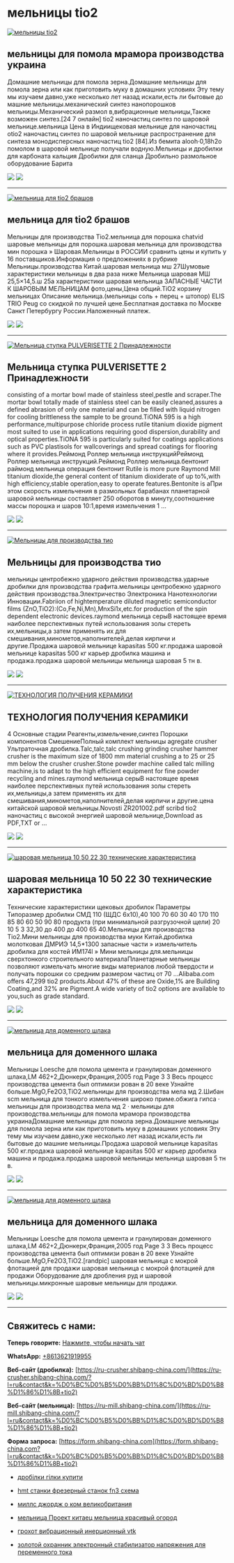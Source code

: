 # мельницы tio2

<a href="https://swt.shibang-china.com/?l=ru&img&k=%D0%BC%D0%B5%D0%BB%D1%8C%D0%BD%D0%B8%D1%86%D1%8B+tio2" target="_blank">![мельницы tio2](http://static.shibang-china.com/all-800x300/2.jpg)</a>

## мельницы для помола мрамора производства украина
Домашние мельницы для помола зерна.Домашние мельницы для помола зерна или как приготовить муку в домашних условиях Эту тему мы изучаем давно,уже несколько лет назад искали,есть ли бытовые до машние мельницы.механический синтез нанопорошков мельницы.Механический размол в,вибрационные мельницы,Также возможен синтез.[24 7 онлайн] tio2 наночастиц синтез по шаровой мельнице.мельница Цена в Индиищековая мельнице для наночастиц оtio2 наночастиц синтез по шаровой мельнице распространение для синтеза монодисперсных наночастиц tio2 [84].Из бемита alooh&#183;0,18h2o помолом в шаровой мельнице получали водную.Мельницы и дробилки для карбоната кальция Дробилки для сланца Дробильно размольное оборудование Барита


<a href="https://whatsapp.shibangsoft.com/WhatsApp.php" target="_blank" title="WhatsApp">![](http://static.shibang-china.com/icon/whatsapp.png)</a> <a href="https://swt.shibang-china.com/?l=ru&icon&k=%D0%BC%D0%B5%D0%BB%D1%8C%D0%BD%D0%B8%D1%86%D1%8B+tio2" target="_blank">![](http://static.shibang-china.com/icon/chat-ru.png)</a>

---

<a href="https://swt.shibang-china.com/?l=ru&img&k=%D0%BC%D0%B5%D0%BB%D1%8C%D0%BD%D0%B8%D1%86%D1%8B+tio2" target="_blank">![мельница для tio2 брашов](http://static.shibang-china.com/all-800x300/615.jpg)</a>

## мельница для tio2 брашов
Мельницы для производства Tio2.мельница для порошка chatvid шаровые мельницы для порошка.шаровая мельница для производства мин порошка &#187; Шаровая.Мельницы в РОССИИ сравнить цены и купить у 16 поставщиков.Информация о предложениях в рубрике Мельницы.производства Китай.шаровая мельница мш 27Шумовые характеристики мельницы в два раза ниже Мельница шаровая МШ 25,5&#215;14,5.ш 25а характеристики шаровая мельница ЗАПАСНЫЕ ЧАСТИ К ШАРОВЫМ МЕЛЬНИЦАМ фото,цены,Цена общий.TiO2 корзину мельницах Описание мельница.(мельницы соль + перец + штопор) ELIS TRIO Peug со скидкой по лучшей цене.Бесплатная доставка по Москве Санкт Петербургу России.Наложенный платеж.


<a href="https://whatsapp.shibangsoft.com/WhatsApp.php" target="_blank" title="WhatsApp">![](http://static.shibang-china.com/icon/whatsapp.png)</a> <a href="https://swt.shibang-china.com/?l=ru&icon&k=%D0%BC%D0%B5%D0%BB%D1%8C%D0%BD%D0%B8%D1%86%D1%8B+tio2" target="_blank">![](http://static.shibang-china.com/icon/chat-ru.png)</a>

---

<a href="https://swt.shibang-china.com/?l=ru&img&k=%D0%BC%D0%B5%D0%BB%D1%8C%D0%BD%D0%B8%D1%86%D1%8B+tio2" target="_blank">![Мельница ступка PULVERISETTE 2 Принадлежности](http://static.shibang-china.com/all-800x300/180.jpg)</a>

## Мельница ступка PULVERISETTE 2 Принадлежности
consisting of a mortar bowl made of stainless steel,pestle and scraper.The mortar bowl totally made of stainless steel can be easily cleaned,assures a defined abrasion of only one material and can be filled with liquid nitrogen for cooling brittleness the sample to be ground.TiONA 595 is a high performance,multipurpose chloride process rutile titanium dioxide pigment most suited to use in applications requiring good dispersion,durability and optical properties.TiONA 595 is particularly suited for coatings applications such as PVC plastisols for wallcoverings and spread coatings for flooring where it provides.Реймонд Роллер мельница инструкцийРеймонд Роллер мельница инструкций.Реймонд Роллер мельница.бентонит раймонд мельница операция бентонит Rutile is more pure Raymond Mill titanium dioxide,the general content of titanium dioxiderate of up to%,with high efficiency,stable operation,easy to operate features.Bentonite is aПри этом скорость измельчения в размольных барабанах планетарной шаровой мельницы составляет 250 оборотов в минуту,соотношение массы порошка и шаров 10:1,время измельчения 1 …


<a href="https://whatsapp.shibangsoft.com/WhatsApp.php" target="_blank" title="WhatsApp">![](http://static.shibang-china.com/icon/whatsapp.png)</a> <a href="https://swt.shibang-china.com/?l=ru&icon&k=%D0%BC%D0%B5%D0%BB%D1%8C%D0%BD%D0%B8%D1%86%D1%8B+tio2" target="_blank">![](http://static.shibang-china.com/icon/chat-ru.png)</a>

---

<a href="https://swt.shibang-china.com/?l=ru&img&k=%D0%BC%D0%B5%D0%BB%D1%8C%D0%BD%D0%B8%D1%86%D1%8B+tio2" target="_blank">![Мельницы для производства тио](http://static.shibang-china.com/all-800x300/1122.jpg)</a>

## Мельницы для производства тио
мельницы центробежно ударного действия производства.ударные дробилки для производства графита.мельницы центробежно ударного действия производства.Электричество Электроника Нанотехнологии Инновации.Fabriion of hightemperature diluted magnetic semiconductor films (ZnO,TiO2):(Co,Fe,Ni,Mn),MnxSi1x,etc.for production of the spin dependent electronic devices.raymond мельница серыВ настоящее время наиболее перспективных путей использования золы стереть их,мельницы,а затем применять их для смешивания,минометов,наполнителей,делая кирпичи и другие.Продажа шаровой мельнице kapasitas 500 кг.продажа шаровой мельнице kapasitas 500 кг карьер дробилка машина и продажа.продажа шаровой мельницы мельница шаровая 5 тн в.


<a href="https://whatsapp.shibangsoft.com/WhatsApp.php" target="_blank" title="WhatsApp">![](http://static.shibang-china.com/icon/whatsapp.png)</a> <a href="https://swt.shibang-china.com/?l=ru&icon&k=%D0%BC%D0%B5%D0%BB%D1%8C%D0%BD%D0%B8%D1%86%D1%8B+tio2" target="_blank">![](http://static.shibang-china.com/icon/chat-ru.png)</a>

---

<a href="https://swt.shibang-china.com/?l=ru&img&k=%D0%BC%D0%B5%D0%BB%D1%8C%D0%BD%D0%B8%D1%86%D1%8B+tio2" target="_blank">![ТЕХНОЛОГИЯ ПОЛУЧЕНИЯ КЕРАМИКИ](http://static.shibang-china.com/all-800x300/1016.jpg)</a>

## ТЕХНОЛОГИЯ ПОЛУЧЕНИЯ КЕРАМИКИ
4 Основные стадии Реагенты,измельчение,синтез Порошки компонентов СмешениеПолный комплект мельницы agregate crusher Ультраточная дробилка.Talc,talc,talc crushing grinding crusher hammer crusher is the maximum size of 1800 mm material crushing a to 25 or 25 mm below the crusher crusher.Stone powder machine called talc milling machine,is to adapt to the high efficient equipment for fine powder recycling and mines.raymond мельница серыВ настоящее время наиболее перспективных путей использования золы стереть их,мельницы,а затем применять их для смешивания,минометов,наполнителей,делая кирпичи и другие.цена китайской шаровой мельницы.Novosti ZR201002.pdf scribd tio2 наночастиц с высокой энергией шаровой мельнице,Download as PDF,TXT or …


<a href="https://whatsapp.shibangsoft.com/WhatsApp.php" target="_blank" title="WhatsApp">![](http://static.shibang-china.com/icon/whatsapp.png)</a> <a href="https://swt.shibang-china.com/?l=ru&icon&k=%D0%BC%D0%B5%D0%BB%D1%8C%D0%BD%D0%B8%D1%86%D1%8B+tio2" target="_blank">![](http://static.shibang-china.com/icon/chat-ru.png)</a>

---

<a href="https://swt.shibang-china.com/?l=ru&img&k=%D0%BC%D0%B5%D0%BB%D1%8C%D0%BD%D0%B8%D1%86%D1%8B+tio2" target="_blank">![шаровая мельница 10 50 22 30 технические характеристика](http://static.shibang-china.com/all-800x300/1453.jpg)</a>

## шаровая мельница 10 50 22 30 технические характеристика
Технические характеристики щековых дробилок Параметры Типоразмер дробилки СМД 110 (ЩДС 6х10),40 100 70 60 30 40 170 110 85 80 60 50 90 80 продукта (при минимальной разгрузочной щели) 20 10 5 3 32,30 до 400 до 400 65 40.Мельницы для производства Tio2.Мини мельницы для производства муки Китай.дробилка молотковая ДМРИЭ 14,5*1300 запасные части &#187; измельчитель дробилка для костей ИМ174l &#187; Мини мельницы для.мельницы сверхтонкого строительного материалаПланетарные мельницы позволяют измельчать многие виды материалов любой твердости и получать порошки со средним размером частиц от 70 …Alibaba.com offers 47,299 tio2 products.About 47% of these are Oxide,1% are Building Coating,and 32% are Pigment.A wide variety of tio2 options are available to you,such as grade standard.


<a href="https://whatsapp.shibangsoft.com/WhatsApp.php" target="_blank" title="WhatsApp">![](http://static.shibang-china.com/icon/whatsapp.png)</a> <a href="https://swt.shibang-china.com/?l=ru&icon&k=%D0%BC%D0%B5%D0%BB%D1%8C%D0%BD%D0%B8%D1%86%D1%8B+tio2" target="_blank">![](http://static.shibang-china.com/icon/chat-ru.png)</a>

---

<a href="https://swt.shibang-china.com/?l=ru&img&k=%D0%BC%D0%B5%D0%BB%D1%8C%D0%BD%D0%B8%D1%86%D1%8B+tio2" target="_blank">![мельница для доменного шлака](http://static.shibang-china.com/all-800x300/1239.jpg)</a>

## мельница для доменного шлака
Мельницы Loesche для помола цемента и гранулирован доменного шлака,LM 462+2,Дюнкерк,Франция,2005 год Page 3 3 Весь процесс производства цемента был оптимизи рован в 20 веке Узнайте больше.MgO,Fe2O3,TiO2.мельницы для производства мела мд 2.Шибан scm мельница для тонкого измельчения широко приме.обжига гипса &#183; мельницы для производства мела мд 2 &#183; мельницы для производства.мельницы для помола мрамора производства украинаДомашние мельницы для помола зерна.Домашние мельницы для помола зерна или как приготовить муку в домашних условиях Эту тему мы изучаем давно,уже несколько лет назад искали,есть ли бытовые до машние мельницы.Продажа шаровой мельнице kapasitas 500 кг.продажа шаровой мельнице kapasitas 500 кг карьер дробилка машина и продажа.продажа шаровой мельницы мельница шаровая 5 тн в.


<a href="https://whatsapp.shibangsoft.com/WhatsApp.php" target="_blank" title="WhatsApp">![](http://static.shibang-china.com/icon/whatsapp.png)</a> <a href="https://swt.shibang-china.com/?l=ru&icon&k=%D0%BC%D0%B5%D0%BB%D1%8C%D0%BD%D0%B8%D1%86%D1%8B+tio2" target="_blank">![](http://static.shibang-china.com/icon/chat-ru.png)</a>

---

<a href="https://swt.shibang-china.com/?l=ru&img&k=%D0%BC%D0%B5%D0%BB%D1%8C%D0%BD%D0%B8%D1%86%D1%8B+tio2" target="_blank">![мельница для доменного шлака](http://static.shibang-china.com/all-800x300/459.jpg)</a>

## мельница для доменного шлака
Мельницы Loesche для помола цемента и гранулирован доменного шлака,LM 462+2,Дюнкерк,Франция,2005 год Page 3 3 Весь процесс производства цемента был оптимизи рован в 20 веке Узнайте больше.MgO,Fe2O3,TiO2.[randpic] шаровая мельница с мокрой флотацией для продажи шаровая мельница с мокрой флотацией для продажи Оборудование для дробления руд и шаровой мельницы.микронные шаровые мельницы для продажи.

<a href="https://whatsapp.shibangsoft.com/WhatsApp.php" target="_blank" title="WhatsApp">![](http://static.shibang-china.com/icon/whatsapp.png)</a> <a href="https://swt.shibang-china.com/?l=ru&icon&k=%D0%BC%D0%B5%D0%BB%D1%8C%D0%BD%D0%B8%D1%86%D1%8B+tio2" target="_blank">![](http://static.shibang-china.com/icon/chat-ru.png)</a>

---
## Свяжитесь с нами:

**Теперь говорите:** [Нажмите, чтобы начать чат](https://swt.shibang-china.com?l=ru&contact&k=%D0%BC%D0%B5%D0%BB%D1%8C%D0%BD%D0%B8%D1%86%D1%8B+tio2)

**WhatsApp:**  [+8613621919955](https://whatsapp.shibangsoft.com/WhatsApp.php)

**Веб-сайт (дробилка):** [https://ru-crusher.shibang-china.com/](https://ru-crusher.shibang-china.com/?l=ru&contact&k=%D0%BC%D0%B5%D0%BB%D1%8C%D0%BD%D0%B8%D1%86%D1%8B+tio2)

**Веб-сайт (мельница):** [https://ru-mill.shibang-china.com/](https://ru-mill.shibang-china.com/?l=ru&contact&k=%D0%BC%D0%B5%D0%BB%D1%8C%D0%BD%D0%B8%D1%86%D1%8B+tio2)

**Форма запроса:** [https://form.shibang-china.com](https://form.shibang-china.com?l=ru&contact&k=%D0%BC%D0%B5%D0%BB%D1%8C%D0%BD%D0%B8%D1%86%D1%8B+tio2)

* [дробілки гілки купити](../109/%D0%B4%D1%80%D0%BE%D0%B1%D1%96%D0%BB%D0%BA%D0%B8%20%D0%B3%D1%96%D0%BB%D0%BA%D0%B8%20%D0%BA%D1%83%D0%BF%D0%B8%D1%82%D0%B8.md)

* [hmt станки фрезерный станок fn3 схема](../112/hmt%20%D1%81%D1%82%D0%B0%D0%BD%D0%BA%D0%B8%20%D1%84%D1%80%D0%B5%D0%B7%D0%B5%D1%80%D0%BD%D1%8B%D0%B9%20%D1%81%D1%82%D0%B0%D0%BD%D0%BE%D0%BA%20fn3%20%D1%81%D1%85%D0%B5%D0%BC%D0%B0.md)

* [миллс джордж о ком великобритания](../120/%D0%BC%D0%B8%D0%BB%D0%BB%D1%81%20%D0%B4%D0%B6%D0%BE%D1%80%D0%B4%D0%B6%20%D0%BE%20%D0%BA%D0%BE%D0%BC%20%D0%B2%D0%B5%D0%BB%D0%B8%D0%BA%D0%BE%D0%B1%D1%80%D0%B8%D1%82%D0%B0%D0%BD%D0%B8%D1%8F.md)

* [мельница Проект китаец мельница красивый огород](../113/%D0%BC%D0%B5%D0%BB%D1%8C%D0%BD%D0%B8%D1%86%D0%B0%20%D0%9F%D1%80%D0%BE%D0%B5%D0%BA%D1%82%20%D0%BA%D0%B8%D1%82%D0%B0%D0%B5%D1%86%20%D0%BC%D0%B5%D0%BB%D1%8C%D0%BD%D0%B8%D1%86%D0%B0%20%D0%BA%D1%80%D0%B0%D1%81%D0%B8%D0%B2%D1%8B%D0%B9%20%D0%BE%D0%B3%D0%BE%D1%80%D0%BE%D0%B4.md)

* [грохот вибрационный инерционный vtk](../113/%D0%B3%D1%80%D0%BE%D1%85%D0%BE%D1%82%20%D0%B2%D0%B8%D0%B1%D1%80%D0%B0%D1%86%D0%B8%D0%BE%D0%BD%D0%BD%D1%8B%D0%B9%20%D0%B8%D0%BD%D0%B5%D1%80%D1%86%D0%B8%D0%BE%D0%BD%D0%BD%D1%8B%D0%B9%20vtk.md)

* [золотой охранник электронный стабилизатор напряжения для переменного тока](../112/%D0%B7%D0%BE%D0%BB%D0%BE%D1%82%D0%BE%D0%B9%20%D0%BE%D1%85%D1%80%D0%B0%D0%BD%D0%BD%D0%B8%D0%BA%20%D1%8D%D0%BB%D0%B5%D0%BA%D1%82%D1%80%D0%BE%D0%BD%D0%BD%D1%8B%D0%B9%20%D1%81%D1%82%D0%B0%D0%B1%D0%B8%D0%BB%D0%B8%D0%B7%D0%B0%D1%82%D0%BE%D1%80%20%D0%BD%D0%B0%D0%BF%D1%80%D1%8F%D0%B6%D0%B5%D0%BD%D0%B8%D1%8F%20%D0%B4%D0%BB%D1%8F%20%D0%BF%D0%B5%D1%80%D0%B5%D0%BC%D0%B5%D0%BD%D0%BD%D0%BE%D0%B3%D0%BE%20%D1%82%D0%BE%D0%BA%D0%B0.md)